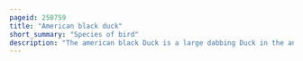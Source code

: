 ```yaml
---
pageid: 250759
title: "American black duck"
short_summary: "Species of bird"
description: "The american black Duck is a large dabbing Duck in the anatidae Family. It was described by william Brewster in 1902. It is the heaviest Species in the Genus Anas, weighing 720–1,640 G on Average and measuring 54–59 Cm in Length with an 88–95 Cm Wingspan. It somewhat resembles the Female and eclipse Male Mallard in Coloration, but has a Darker Plumage. The Male and Female are generally similar in Appearance but the Male's Bill is yellow while the Female's Bill is dull green with dark Marks on the upper Mandible. It is native to eastern North America. It is usually found during the Breeding Season in coastal and freshwater Wetlands from Saskatchewan to the Atlantic in Canada and the great Lakes and Adirondacks in the united States. It is a partially migratory Species most often wintering in east-central united States especially coastal Areas."
---
```

